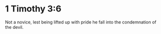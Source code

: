 # 1 Timothy 3:6

Not a novice, lest being lifted up with pride he fall into the condemnation of the devil.